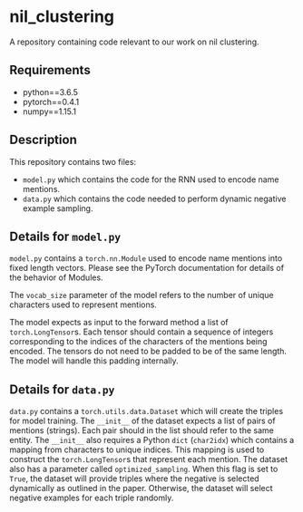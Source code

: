 # nil_clustering
A repository containing code relevant to our work on nil clustering.

## Requirements
* python==3.6.5
* pytorch==0.4.1
* numpy==1.15.1

## Description
This repository contains two files:

- `model.py` which contains the code for the RNN used to encode name mentions.
- `data.py` which contains the code needed to perform dynamic negative example sampling.

## Details for `model.py`
`model.py` contains a `torch.nn.Module` used to encode name mentions into fixed length
vectors. Please see the PyTorch documentation for details of the behavior of Modules.

The `vocab_size` parameter of the model refers to the number of unique characters used
to represent mentions.

The model expects as input to the forward method a list of `torch.LongTensor`s. Each
tensor should contain a sequence of integers corresponding to the indices of the
characters of the mentions being encoded. The tensors do not need to be padded to be of
the same length. The model will handle this padding internally.

## Details for `data.py`
`data.py` contains a `torch.utils.data.Dataset` which will create the triples for model
training. The `__init__` of the dataset expects a list of pairs of mentions (strings).
Each pair should in the list should refer to the same entity. The `__init__` also
requires a Python `dict` (`char2idx`) which contains a mapping from characters to unique
indices. This mapping is used to construct the `torch.LongTensor`s that represent each
mention. The dataset also has a parameter called `optimized_sampling`. When this flag is
set to `True`, the dataset will provide triples where the negative is selected
dynamically as outlined in the paper. Otherwise, the dataset will select negative
examples for each triple randomly.